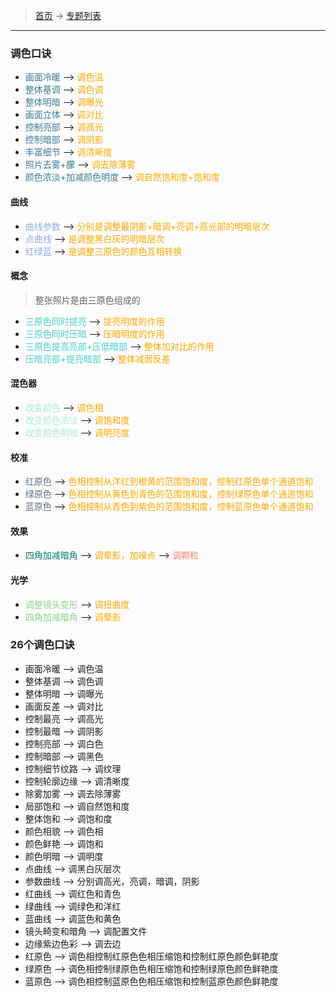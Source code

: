 >  [首页](../README.md) -> [专题列表](专题列表.md)

---

### 调色口诀
* <div><font color="#3A7B99">画面冷暖</font> --> <font color="orange">调色温</font></div>
* <div><font color="#3A7B99">整体基调</font> --> <font color="orange">调色调</font></div>
* <div><font color="#3A7B99">整体明暗</font> --> <font color="orange">调曝光</font></div>
* <div><font color="#3A7B99">画面立体</font> --> <font color="orange">调对比</font></div>
* <div><font color="#3A7B99">控制亮部</font> --> <font color="orange">调高光</font></div>
* <div><font color="#3A7B99">控制暗部</font> --> <font color="orange">调阴影</font></div>
* <div><font color="#3A7B99">丰富细节</font> --> <font color="orange">调清晰度</font></div>
* <div><font color="#3A7B99">照片去雾+朦</font> --> <font color="orange">调去除薄雾</font></div>
* <div><font color="#3A7B99">颜色浓淡+加减颜色明度</font> --> <font color="orange">调自然饱和度+饱和度</font></div>

#### 曲线
* <div><font color="#8CAEDE">曲线参数</font> --> <font color="orange">分别是调整最阴影+暗调+亮调+高光部的明暗层次</font></divi>
* <div><font color="#8CAEDE">点曲线</font> --> <font color="orange">是调整黑白灰的明暗层次</font></divi>
* <div><font color="#8CAEDE">红绿蓝</font> --> <font color="orange">是调整三原色的颜色互相转换</font></divi>

#### 概念
> 整张照片是由三原色组成的
* <div><font color="#46CDD0">三原色同时提亮</font> --> <font color="orange">提亮明度的作用</font></divi>
* <div><font color="#46CDD0">三原色同时压暗</font> --> <font color="orange">压暗明度的作用</font></divi>
* <div><font color="#46CDD0">三原色提高亮部+压低暗部</font> --> <font color="orange">整体加对比的作用</font></divi>
* <div><font color="#46CDD0">压暗亮部+提亮暗部</font> --> <font color="orange">整体减弱反差</font></divi>

#### 混色器
* <div><font color="#ACEDD9">改变颜色</font> --> <font color="orange">调色相</font></divi>
* <div><font color="#ACEDD9">改变颜色浓淡</font> --> <font color="orange">调饱和度</font></divi>
* <div><font color="#ACEDD9">改变颜色明暗</font> --> <font color="orange">调明亮度</font></divi>

#### 校准
* <div><font color="#5b7288">红原色</font> --> <font color="orange">色相控制从洋红到橙黄的范围饱和度，控制红原色单个通道饱和</font></divi>
* <div><font color="#5b7288">绿原色</font> --> <font color="orange">色相控制从黄色到青色的范围饱和度，控制绿原色单个通道饱和</font></divi>
* <div><font color="#5b7288">蓝原色</font> --> <font color="orange">色相控制从青色到紫色的范围饱和度，控制蓝原色单个通道饱和</font></divi>

#### 效果
* <div><font color="#017D6F">四角加减暗角</font> --> <font color="orange">调晕影，加噪点</font> --> <font color="#FD836E">调颗粒</font></divi>

#### 光学
* <div><font color="#8AD088">调整镜头变形</font> --> <font color="orange">调扭曲度</font></divi>
* <div><font color="#8AD088">四角加减暗角</font> --> <font color="orange">调晕影</font></divi>


### 26个调色口诀
* 画面冷暖 --> 调色温
* 整体基调 --> 调色调
* 整体明暗 --> 调曝光
* 画面反差 --> 调对比
* 控制最亮 --> 调高光
* 控制最暗 --> 调阴影
* 控制亮部 --> 调白色
* 控制暗部 --> 调黑色
* 控制细节纹路 --> 调纹理
* 控制轮廓边缘 --> 调清晰度
* 除雾加雾 --> 调去除薄雾
* 局部饱和 --> 调自然饱和度
* 整体饱和 --> 调饱和度
* 颜色相貌 --> 调色相
* 颜色鲜艳 --> 调饱和
* 颜色明暗 --> 调明度
* 点曲线 --> 调黑白灰层次
* 参数曲线 --> 分别调高光，亮调，暗调，阴影
* 红曲线 --> 调红色和青色
* 绿曲线 --> 调绿色和洋红
* 蓝曲线 --> 调蓝色和黄色
* 镜头畸变和暗角 --> 调配置文件
* 边缘紫边色彩 --> 调去边
* 红原色 --> 调色相控制红原色色相压缩饱和控制红原色颜色鲜艳度
* 绿原色 --> 调色相控制绿原色色相压缩饱和控制绿原色颜色鲜艳度
* 蓝原色 --> 调色相控制蓝原色色相压缩饱和控制蓝原色颜色鲜艳度